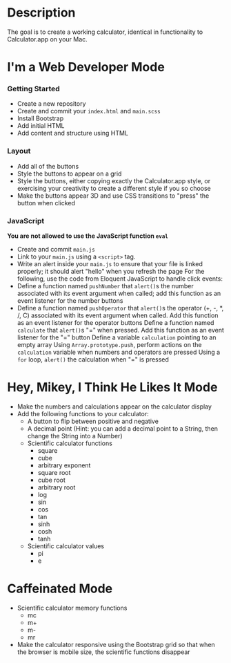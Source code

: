 # Description
The goal is to create a working calculator, identical in functionality to Calculator.app on your Mac.
# I'm a Web Developer Mode
### Getting Started
* Create a new repository
* Create and commit your `index.html` and `main.scss`
* Install Bootstrap
* Add initial HTML
* Add content and structure using HTML
### Layout
* Add all of the buttons
* Style the buttons to appear on a grid
* Style the buttons, either copying exactly the Calculator.app style, or exercising your creativity to create a different style if you so choose
* Make the buttons appear 3D and use CSS transitions to "press" the button when clicked
### JavaScript
**You are not allowed to use the JavaScript function `eval`**
* Create and commit `main.js`
* Link to your `main.js` using a `<script>` tag.
* Write an alert inside your `main.js` to ensure that your file is linked properly; it should alert "hello" when you refresh the page
For the following, use the code from Eloquent JavaScript to handle click events:
* Define a function named `pushNumber` that `alert()`s the number associated with its event argument when called; add this function as an event listener for the number buttons
* Define a function named `pushOperator` that `alert()`s the operator (+, -, *, /, C) associated with its event argument when called. Add this function as an event listener for the operator buttons
Define a function named `calculate` that `alert()`s "=" when pressed. Add this function as an event listener for the "=" button
Define a variable `calculation` pointing to an empty array
Using `Array.prototype.push`, perform actions on the `calculation` variable when numbers and operators are pressed
Using a `for` loop, `alert()` the calculation when "=" is pressed
# Hey, Mikey, I Think He Likes It Mode
* Make the numbers and calculations appear on the calculator display
* Add the following functions to your calculator:
    * A button to flip between positive and negative
    * A decimal point (Hint: you can add a decimal point to a String, then change the String into a Number)
    * Scientific calculator functions
      * square
      * cube
      * arbitrary exponent
      * square root
      * cube root
      * arbitrary root
      * log
      * sin
      * cos
      * tan
      * sinh
      * cosh
      * tanh
    * Scientific calculator values
      * pi
      * e
# Caffeinated Mode
* Scientific calculator memory functions
    * mc
    * m+
    * m-
    * mr
* Make the calculator responsive using the Bootstrap grid so that when the browser is mobile size, the scientific functions disappear
